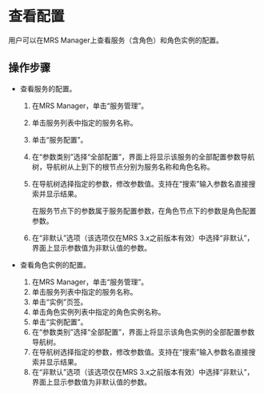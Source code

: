 # 查看配置<a name="mrs_01_0244"></a>

用户可以在MRS Manager上查看服务（含角色）和角色实例的配置。

## 操作步骤<a name="zh-cn_topic_0035251700_section57856613174626"></a>

-   查看服务的配置。
    1.  在MRS Manager，单击“服务管理”。
    2.  单击服务列表中指定的服务名称。
    3.  单击“服务配置”。
    4.  在“参数类别”选择“全部配置”，界面上将显示该服务的全部配置参数导航树，导航树从上到下的根节点分别为服务名称和角色名称。
    5.  在导航树选择指定的参数，修改参数值。支持在“搜索”输入参数名直接搜索并显示结果。

        在服务节点下的参数属于服务配置参数，在角色节点下的参数是角色配置参数。

    6.  在“非默认”选项（该选项仅在MRS 3.x之前版本有效）中选择“非默认”，界面上显示参数值为非默认值的参数。

-   查看角色实例的配置。
    1.  在MRS Manager，单击“服务管理”。
    2.  单击服务列表中指定的服务名称。
    3.  单击“实例”页签。
    4.  单击角色实例列表中指定的角色实例名称。
    5.  单击“实例配置”。
    6.  在“参数类别”选择“全部配置”，界面上将显示该角色实例的全部配置参数导航树。
    7.  在导航树选择指定的参数，修改参数值。支持在“搜索”输入参数名直接搜索并显示结果。
    8.  在“非默认”选项（该选项仅在MRS 3.x之前版本有效）中选择“非默认”，界面上显示参数值为非默认值的参数。


